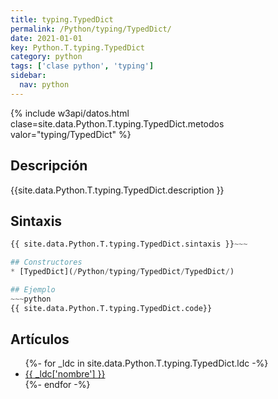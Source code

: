 ```yaml
---
title: typing.TypedDict
permalink: /Python/typing/TypedDict/
date: 2021-01-01
key: Python.T.typing.TypedDict
category: python
tags: ['clase python', 'typing']
sidebar: 
  nav: python
---
```


{% include w3api/datos.html clase=site.data.Python.T.typing.TypedDict.metodos valor="typing/TypedDict" %}

## Descripción
{{site.data.Python.T.typing.TypedDict.description }}

## Sintaxis
~~~python
{{ site.data.Python.T.typing.TypedDict.sintaxis }}~~~

## Constructores
* [TypedDict](/Python/typing/TypedDict/TypedDict/)

## Ejemplo
~~~python
{{ site.data.Python.T.typing.TypedDict.code}}
~~~

## Artículos
<ul>
{%- for _ldc in site.data.Python.T.typing.TypedDict.ldc -%}
   <li>
       <a href="{{_ldc['url'] }}">{{ _ldc['nombre'] }}</a>
   </li>
{%- endfor -%}
</ul>
